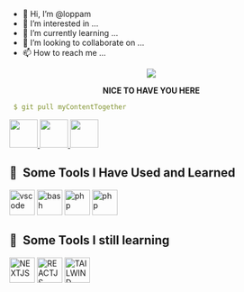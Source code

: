 - 👋 Hi, I’m @loppam
- 👀 I’m interested in ...
- 🌱 I’m currently learning ...
- 💞️ I’m looking to collaborate on ...
- 📫 How to reach me ...

<!---
loppam/loppam is a ✨ special ✨ repository because its `README.md` (this file) appears on your GitHub profile.
You can click the Preview link to take a look at your changes.
--->
<p align="center">
  <img src="https://capsule-render.vercel.app/api?text=Hi%20Everyone!🕹️&animation=fadeIn&type=waving&color=gradient&height=100"/>
</p>
<p align="center">
  <b>NICE TO HAVE YOU HERE </b>
</p>

```yaml
 $ git pull myContentTogether
```
<span align="center" > <a href="https://www.instagram.com/__lopam/">
  <img height="50" src="https://user-images.githubusercontent.com/46517096/166974368-9798f39f-1f46-499c-b14e-81f0a3f83a06.png"/>
</a>
   <a href="https://www.instagram.com/__lopam/">
  <img height="50" src="https://user-images.githubusercontent.com/96139999/194756566-cc2b44b4-c964-40ac-b3c5-07c06ecf8ea3.png"/>
</a>
  <a href="https://www.twitter.com/lopam_/">
  <img height="50" src="https://cdn4.iconfinder.com/data/icons/social-media-icons-the-circle-set/48/twitter_circle-512.png"/>
</a>
</span>


<h2> 🚀 &nbsp;Some Tools I Have Used and Learned</h2>
<p align="left">
<img src="https://cdn.jsdelivr.net/gh/devicons/devicon/icons/vscode/vscode-original.svg" alt="vscode" width="45" height="45"/>
<img src="https://cdn1.iconfinder.com/data/icons/logotypes/32/badge-html-5-256.png" alt="bash" width="45" height="45"/>
<img src="https://cdn1.iconfinder.com/data/icons/logotypes/32/badge-css-3-512.png" alt="php" width="45" height="45"/>
<img src="https://cdn4.iconfinder.com/data/icons/logos-and-brands/512/187_Js_logo_logos-256.png" alt="php" width="45" height="45"/>
</p>
<h2> 🚀 &nbsp;Some Tools I still learning</h2>
<p align="left">
<img src="https://user-images.githubusercontent.com/96139999/194808841-2f0eb1bb-d77b-4dcb-9a7b-0eff508358a9.png" alt="NEXTJS" width="45" height="45"/>
<img src="https://user-images.githubusercontent.com/96139999/194808902-d7fbc8c7-f99f-4eeb-9073-6a4227bbd68c.png" alt="REACTJS" width="45" height="45"/>
<img src="https://user-images.githubusercontent.com/96139999/194808977-5e22709e-b376-41a8-9268-8007be36eaea.png" alt="TAILWIND" width="45" height="45"/>
</p>
